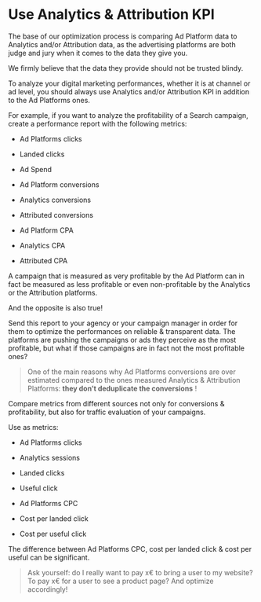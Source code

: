 # Use Analytics & Attribution KPI

The base of our optimization process is comparing Ad Platform data to Analytics and/or Attribution data, as the advertising platforms are both judge and jury when it comes to the data they give you. 

We firmly believe that the data they provide should not be trusted blindy. 

To analyze your digital marketing performances, whether it is at channel or ad level, you should always use Analytics and/or Attribution KPI in addition to the Ad Platforms ones. 

For example, if you want to analyze the profitability of a Search campaign, create a performance report with the following metrics:


* Ad Platforms clicks


* Landed clicks 


* Ad Spend 


* Ad Platform conversions


* Analytics conversions


* Attributed conversions


* Ad Platform CPA


* Analytics CPA


* Attributed CPA



A campaign that is measured as very profitable by the Ad Platform can in fact be measured as less profitable or even non-profitable by the Analytics or the Attribution platforms.

And the opposite is also true!

Send this report to your agency or your campaign manager in order for them to optimize the performances on reliable & transparent data. The platforms are pushing the campaigns or ads they perceive as the most profitable, but what if those campaigns are in fact not the most profitable ones? 

> One of the main reasons why Ad Platforms conversions are over estimated compared to the ones measured Analytics & Attribution Platforms:  **they don’t deduplicate the conversions** ! 

Compare metrics from different sources not only for conversions & profitability, but also for traffic evaluation of your campaigns. 

Use as metrics: 


* Ad Platforms clicks 


* Analytics sessions


* Landed clicks 


* Useful click


* Ad Platforms CPC


* Cost per landed click


* Cost per useful click



The difference between Ad Platforms CPC, cost per landed click & cost per useful can be significant. 

> Ask yourself: do I really want to pay x€ to bring a user to my website? To pay x€ for a user to see a product page? And optimize accordingly! 
